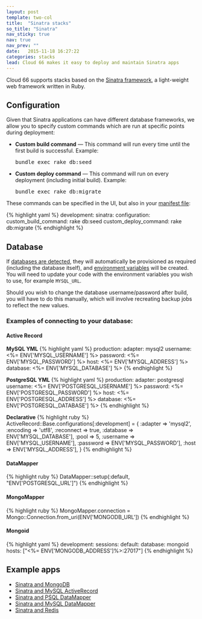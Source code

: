 ```yaml
---
layout: post
template: two-col
title:  "Sinatra stacks"
so_title: "Sinatra"
nav_sticky: true
nav: true
nav_prev: ""
date:   2015-11-18 16:27:22
categories: stacks
lead: Cloud 66 makes it easy to deploy and maintain Sinatra apps
---
```


Cloud 66 supports stacks based on the [Sinatra framework](http://www.sinatrarb.com/), a light-weight web framework written in Ruby.

## Configuration

Given that Sinatra applications can have different database frameworks, we allow you to specify custom commands which are run at specific points during deployment:

<ul>
  <li>
    <p>
      <strong>Custom build command</strong> &mdash; This command will run every time until the first build is successful. Example:
    </p>
    <p>
      <kbd>bundle exec rake db:seed</kbd>
    </p>
  </li>
  <li>
    <p>
<strong>Custom deploy command</strong> &mdash; This command will run on every deployment (including initial build). Example:
    </p>
    <p>
      <kbd>bundle exec rake db:migrate</kbd>
    </p>
  </li>
</ul>


These commands can be specified in the UI, but also in your [manifest file](http://help.cloud66.com/stack-features/manifest-files.html):


{% highlight yaml %}
development:
    sinatra:
        configuration:
            custom_build_command: rake db:seed
            custom_deploy_command: rake db:migrate
{% endhighlight %}

## Database

If [databases are detected](/stacks/databases.html), they will automatically be provisioned as required (including the database itself), and [environment variables](/stack-features/env-vars.html) will be created. You will need to update your code with the environment variables you wish to use, for example `MYSQL_URL`.

Should you wish to change the database username/password after build, you will have to do this manually, which will involve recreating backup jobs to reflect the new values.

### Examples of connecting to your database:
#### Active Record

**MySQL YML**
{% highlight yaml %}
production:
  adapter: mysql2
  username: <%= ENV['MYSQL_USERNAME'] %>
  password: <%= ENV['MYSQL_PASSWORD'] %>
  host: <%= ENV['MYSQL_ADDRESS'] %>
  database: <%= ENV['MYSQL_DATABASE'] %>
{% endhighlight %}

**PostgreSQL YML**
{% highlight yaml %}
production:
  adapter: postgresql
  username: <%= ENV['POSTGRESQL_USERNAME'] %>
  password: <%= ENV['POSTGRESQL_PASSWORD'] %>
  host: <%= ENV['POSTGRESQL_ADDRESS'] %>
  database: <%= ENV['POSTGRESQL_DATABASE'] %>
{% endhighlight %}

**Declarative**
{% highlight ruby %}
ActiveRecord::Base.configurations[:development] = {
  :adapter   => 'mysql2',
  :encoding  => 'utf8',
  :reconnect => true,
  :database  => ENV['MYSQL_DATABASE'],
  :pool      => 5,
  :username  => ENV['MYSQL_USERNAME'],
  :password  => ENV['MYSQL_PASSWORD'],
  :host      => ENV['MYSQL_ADDRESS'],
}
{% endhighlight %}

#### DataMapper
{% highlight ruby %}
DataMapper::setup(:default, "ENV['POSTGRESQL_URL']")
{% endhighlight %}

#### MongoMapper
{% highlight ruby %}
MongoMapper.connection = Mongo::Connection.from_uri(ENV['MONGODB_URL'])
{% endhighlight %}

#### Mongoid
{% highlight yaml %}
development:
  sessions:
    default:
      database: mongoid
      hosts: ["<%= ENV['MONGODB_ADDRESS']%>:27017"]
{% endhighlight %}

## Example apps

* <a href="https://www.cloud66.com/stacks/new?eduid=sinatra_mongodb" target="_blank">Sinatra and MongoDB</a>
* <a href="https://www.cloud66.com/stacks/new?eduid=sinatra_mysql_ar" target="_blank">Sinatra and MySQL ActiveRecord</a>
* <a href="https://www.cloud66.com/stacks/new?eduid=sinatra_psql_dm" target="_blank">Sinatra and PSQL DataMapper</a>
* <a href="https://www.cloud66.com/stacks/new?eduid=sinatra_mysql_dm" target="blank">Sinatra and MySQL DataMapper</a>
* <a href="https://www.cloud66.com/stacks/new?eduid=sinatra_redis" target="blank">Sinatra and Redis</a>